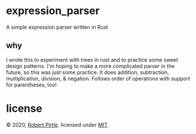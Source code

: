 # expression_parser

A simple expression parser written in Rust

## why

I wrote this to experiment with trees in rust and to practice some sweet design patterns. I'm hoping to make a more complicated parser in the future, so this was just some practice. It does addition, subtraction, multiplication, division, & negation. Follows order of operations with support for parentheses, too!

# license

© 2020, [Robert Pirtle](https://robert.pirtle.xyz/). licensed under [MIT](https://choosealicense.com/licenses/mit/).

